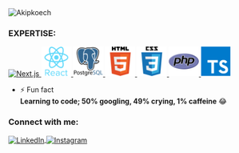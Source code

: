 <p align="left">
  <img src="https://github-readme-stats.vercel.app/api?username=Akipkoech&show_icons=true&locale=en&hide_border=true&theme=transparent" align="center" alt="Akipkoech" />
</p>

<h3 align="left">EXPERTISE:</h3>
<p align="left">
  <a href="https://nextjs.org/" target="_blank" rel="noreferrer"> 
    <img src="https://cdn.worldvectorlogo.com/logos/next-js.svg" alt="Next.js" width="60" height="60"/>
  </a>
  <a href="https://react.dev/" target="_blank" rel="noreferrer"> 
    <img src="https://raw.githubusercontent.com/devicons/devicon/master/icons/react/react-original-wordmark.svg" alt="React" width="60" height="60"/>
  </a>
  <a href="https://www.postgresql.org" target="_blank" rel="noreferrer"> 
    <img src="https://raw.githubusercontent.com/devicons/devicon/master/icons/postgresql/postgresql-original-wordmark.svg" alt="PostgreSQL" width="60" height="60"/>
  </a>
  <a href="https://www.w3.org/html/" target="_blank" rel="noreferrer"> 
    <img src="https://raw.githubusercontent.com/devicons/devicon/master/icons/html5/html5-original-wordmark.svg" alt="HTML5" width="60" height="60"/>
  </a>
  <a href="https://www.w3schools.com/css/" target="_blank" rel="noreferrer"> 
    <img src="https://raw.githubusercontent.com/devicons/devicon/master/icons/css3/css3-original-wordmark.svg" alt="CSS3" width="60" height="60"/>
  </a>
  <a href="https://www.php.net/" target="_blank" rel="noreferrer"> 
    <img src="https://raw.githubusercontent.com/devicons/devicon/master/icons/php/php-original.svg" alt="PHP" width="60" height="60"/>
  </a>
  <a href="https://www.typescriptlang.org/" target="_blank" rel="noreferrer"> 
    <img src="https://raw.githubusercontent.com/devicons/devicon/master/icons/typescript/typescript-original.svg" alt="TypeScript" width="60" height="60"/>
  </a>
</p>

- ⚡ Fun fact <br>
**Learning to code; 50% googling, 49% crying, 1% caffeine** 😂

<h3 align="left">Connect with me:</h3>
<p align="left">
  <a href="https://www.linkedin.com/in/alex-koech-a699b0222" target="blank">
    <img align="center" src="https://cdn.jsdelivr.net/npm/simple-icons@v3/icons/linkedin.svg" alt="LinkedIn" height="30" width="60" />
  </a>
  <a href="https://www.instagram.com/alex.koech" target="blank">
    <img align="center" src="https://cdn.jsdelivr.net/npm/simple-icons@v3/icons/instagram.svg" alt="Instagram" height="30" width="60" />
  </a>
</p>
